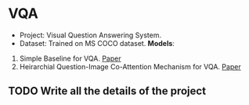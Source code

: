 # VQA
- Project: Visual Question Answering System.
- Dataset: Trained on MS COCO dataset.
**Models**:
1. Simple Baseline for VQA. [Paper](https://arxiv.org/abs/1512.02167)
1. Heirarchial Question-Image Co-Attention Mechanism for VQA. [Paper](https://arxiv.org/abs/1606.00061)
## TODO Write all the details of the project
